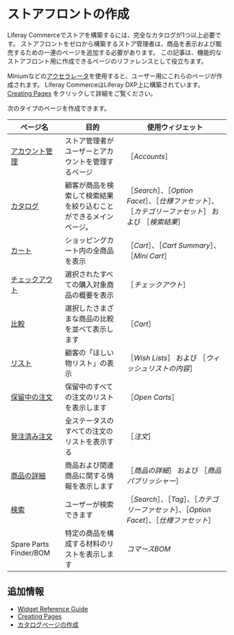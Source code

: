 # ストアフロントの作成

Liferay Commerceでストアを構築するには、完全なカタログが1つ以上必要です。 ストアフロントをゼロから構築するストア管理者は、商品を表示および販売するための一連のページを追加する必要があります。 この記事は、機能的なストアフロント用に作成できるページのリファレンスとして役立ちます。

Miniumなどの[アクセラレータ](../starting-a-store/accelerators.md)を使用すると、ユーザー用にこれらのページが作成されます。 Liferay CommerceはLiferay DXP上に構築されています。 [Creating Pages](https://help.liferay.com/hc/en-us/articles/360018171291-Creating-Pages) をクリックして詳細をご覧ください。

次のタイプのページを作成できます。

| ページ名                                                         | 目的                               | 使用ウィジェット                                                            |
| ------------------------------------------------------------ | -------------------------------- | ------------------------------------------------------------------- |
| [アカウント管理](./commerce-storefront-pages/account-management.md) | ストア管理者がユーザーとアカウントを管理するページ        | ［_Accounts_］                                                        |
| [カタログ](./commerce-storefront-pages/catalog.md)               | 顧客が商品を検索して検索結果を絞り込むことができるメインページ。 | ［_Search_］、［_Option Facet_］、［_仕様ファセット_］、［_カテゴリーファセット_］ および ［_検索結果_］ |
| [カート](./commerce-storefront-pages/cart.md)                   | ショッピングカート内の全商品を表示                | ［_Cart_］、［_Cart Summary_］、［_Mini Cart_］                             |
| [チェックアウト](./commerce-storefront-pages/checkout.md)          | 選択されたすべての購入対象商品の概要を表示            | ［_チェックアウト_］                                                         |
| [比較](./commerce-storefront-pages/compare.md)                 | 選択したさまざまな商品の比較を並べて表示します          | ［_Cart_］                                                            |
| [リスト](./commerce-storefront-pages/lists.md)                  | 顧客の「ほしい物リスト」の表示                  | ［_Wish Lists_］ および ［_ウィッシュリストの内容_］                                  |
| [保留中の注文](./commerce-storefront-pages/pending-orders.md)      | 保留中のすべての注文のリストを表示します             | ［_Open Carts_］                                                      |
| [発注済み注文](./commerce-storefront-pages/placed-orders.md)       | 全ステータスのすべての注文のリストを表示する           | ［_注文_］                                                              |
| [商品の詳細](./commerce-storefront-pages/product-details.md)      | 商品および関連商品に関する情報を表示します            | ［_商品の詳細_］ および ［_商品パブリッシャー_］                                         |
| [検索](./commerce-storefront-pages/search.md)                  | ユーザーが検索できます                      | ［_Search_］、［_Tag_］、［_カテゴリーファセット_］、［_Option Facet_］、［_仕様ファセット_］      |
| Spare Parts Finder/BOM                                       | 特定の商品を構成する材料のリストを表示します           | _コマースBOM_                                                           |

## 追加情報

* [Widget Reference Guide](./liferay-commerce-widgets/widget-reference.md)
* [Creating Pages](https://help.liferay.com/hc/en-us/articles/360018171291-Creating-Pages)
* [カタログページの作成](./creating-a-catalog-page.md)
